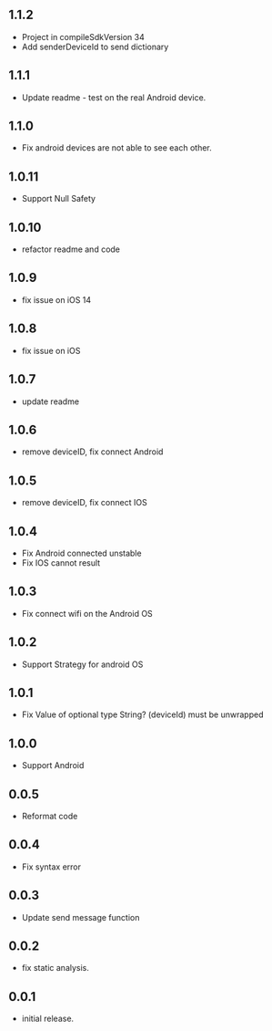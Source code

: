 ## 1.1.2
* Project in compileSdkVersion 34
* Add senderDeviceId to send dictionary

## 1.1.1

* Update readme - test on the real Android device.

## 1.1.0

* Fix android devices are not able to see each other.

## 1.0.11

* Support Null Safety

## 1.0.10

* refactor readme and code

## 1.0.9

* fix issue on iOS 14

## 1.0.8

* fix issue on iOS

## 1.0.7

* update readme

## 1.0.6

* remove deviceID,  fix connect Android

## 1.0.5

* remove deviceID,  fix connect IOS

## 1.0.4

* Fix Android connected unstable
* Fix IOS cannot result

## 1.0.3

* Fix connect wifi on the Android OS

## 1.0.2

* Support Strategy for android OS

## 1.0.1

* Fix Value of optional type String? (deviceId) must be unwrapped

## 1.0.0

* Support Android

## 0.0.5

* Reformat code

## 0.0.4

* Fix syntax error

## 0.0.3

* Update send message function

## 0.0.2

* fix static analysis.

## 0.0.1

* initial release.
